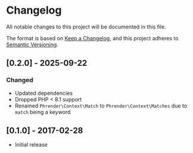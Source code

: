 # Changelog
All notable changes to this project will be documented in this file.

The format is based on [Keep a Changelog](https://keepachangelog.com/en/1.0.0/),
and this project adheres to [Semantic Versioning](https://semver.org/spec/v2.0.0.html).

## [0.2.0] - 2025-09-22
### Changed
- Updated dependencies
- Dropped PHP < 8.1 support
- Renamed `Phrender\Context\Match` to `Phrender\Context\Matches` due to `match` being a keyword

## [0.1.0] - 2017-02-28

- Initial release
